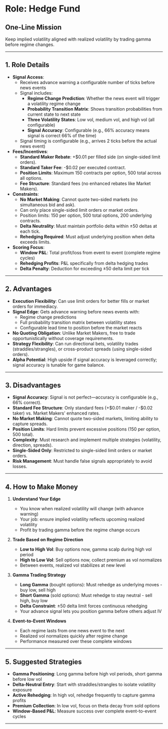 # Role: Hedge Fund

## One-Line Mission
Keep implied volatility aligned with realized volatility by trading gamma before regime changes.

---

## 1. Role Details
- **Signal Access**:
  - Receives advance warning a configurable number of ticks before news events
  - Signal includes:
    - **Regime Change Prediction**: Whether the news event will trigger a volatility regime change
    - **Probability Transition Matrix**: Shows transition probabilities from current state to next state
    - **Three Volatility States**: Low vol, medium vol, and high vol (all configurable)
    - **Signal Accuracy**: Configurable (e.g., 66% accuracy means signal is correct 66% of the time)
  - Signal timing is configurable (e.g., arrives 2 ticks before the actual news event)
- **Fees/Incentives**:
  - **Standard Maker Rebate**: +\$0.01 per filled side (on single-sided limit orders).
  - **Standard Taker Fee**: -\$0.02 per executed contract.
  - **Position Limits**: Maximum 150 contracts per option, 500 total across all options.
  - **Fee Structure**: Standard fees (no enhanced rebates like Market Makers).
- **Constraints**:
  - **No Market Making**: Cannot quote two-sided markets (no simultaneous bid and ask).
  - Can only place single-sided limit orders or market orders.
  - Position limits: 150 per option, 500 total options, 200 underlying contracts.
  - **Delta Neutrality**: Must maintain portfolio delta within ±50 deltas at each tick.
  - **Rehedging Required**: Must adjust underlying position when delta exceeds limits.
- **Scoring Focus**:
  - **Window P&L**: Total profit/loss from event to event (complete regime cycles)
  - **Rehedging Profits**: P&L specifically from delta hedging trades
  - **Delta Penalty**: Deduction for exceeding ±50 delta limit per tick

---

## 2. Advantages
- **Execution Flexibility**: Can use limit orders for better fills or market orders for immediacy.
- **Signal Edge**: Gets advance warning before news events with:
  - Regime change predictions
  - Full probability transition matrix between volatility states
  - Configurable lead time to position before the market reacts
- **No Quoting Obligation**: Unlike Market Makers, free to trade opportunistically without coverage requirements.
- **Strategy Flexibility**: Can run directional bets, volatility trades (straddles/strangles), or cross-product spreads (using single-sided orders).
- **Alpha Potential**: High upside if signal accuracy is leveraged correctly; signal accuracy is tunable for game balance.

---

## 3. Disadvantages
- **Signal Accuracy**: Signal is not perfect—accuracy is configurable (e.g., 66% correct).
- **Standard Fee Structure**: Only standard fees (+\$0.01 maker / -\$0.02 taker) vs. Market Makers' enhanced rates.
- **No Market Making**: Cannot quote two-sided markets, limiting ability to capture spreads.
- **Position Limits**: Hard limits prevent excessive positions (150 per option, 500 total).
- **Complexity**: Must research and implement multiple strategies (volatility, direction, spreads).
- **Single-Sided Only**: Restricted to single-sided limit orders or market orders.
- **Risk Management**: Must handle false signals appropriately to avoid losses.

---

## 4. How to Make Money
1. **Understand Your Edge**
   - You know when realized volatility will change (with advance warning)
   - Your job: ensure implied volatility reflects upcoming realized volatility
   - Profit by trading gamma before the regime change occurs

2. **Trade Based on Regime Direction**
   - **Low to High Vol**: Buy options now, gamma scalp during high vol period
   - **High to Low Vol**: Sell options now, collect premium as vol normalizes
   - Between events, realized vol stabilizes at new level

3. **Gamma Trading Strategy**
   - **Long Gamma** (bought options): Must rehedge as underlying moves - buy low, sell high
   - **Short Gamma** (sold options): Must rehedge to stay neutral - sell high, buy low
   - **Delta Constraint**: ±50 delta limit forces continuous rehedging
   - Your advance signal lets you position gamma before others adjust IV

4. **Event-to-Event Windows**
   - Each regime lasts from one news event to the next
   - Realized vol normalizes quickly after regime change
   - Performance measured over these complete windows

---

## 5. Suggested Strategies
- **Gamma Positioning**: Long gamma before high vol periods, short gamma before low vol
- **Delta-Neutral Entry**: Start with straddles/strangles to isolate volatility exposure
- **Active Rehedging**: In high vol, rehedge frequently to capture gamma profits
- **Premium Collection**: In low vol, focus on theta decay from sold options
- **Window-Based P&L**: Measure success over complete event-to-event cycles

---
